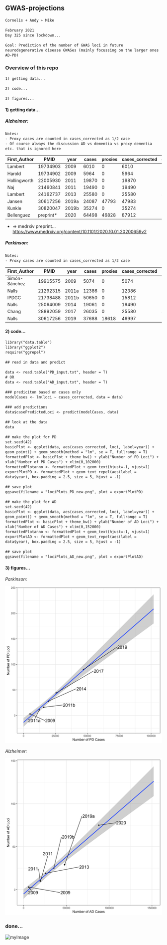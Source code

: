 ## GWAS-projections

```
Cornelis + Andy + Mike 

February 2021
Day 325 since lockdown...

Goal: Prediction of the number of GWAS loci in future neurodegenerative disease GWASes (mainly focussing on the larger ones AD-PD)
```

### Overview of this repo

```
1) getting data...

2) code...

3) figures...
```


#### 1) getting data...


##### Alzheimer:

```
Notes: 
- Proxy cases are counted in cases_corrected as 1/2 case
- Of course always the discussion AD vs dementia vs proxy dementia etc. that is ignored here

```

| First_Author       | PMID | year | cases  | proxies | cases_corrected | controls | loci |
|--------------|------|------|--------|---------|-----------------|----------|------|
| Lambert      | 19734903   | 2009 | 6010   | 0       | 6010            | 8625     | 3    |
| Harold       | 19734902   | 2009 | 5964   | 0       | 5964            | 10188    | 3    |
| Hollingworth | 22005930   | 2011 | 19870  | 0       | 19870           | 39846    | 10   |
| Naj          | 21460841   | 2011 | 19490  | 0       | 19490           | 36770    | 10   |
| Lambert      | 24162737   | 2013 | 25580  | 0       | 25580           | 48466    | 19   |
| Jansen       | 30617256   | 2019a | 24087 | 47793   | 47983           | 383378  | 29   |
| Kunkle       | 30820047   | 2019b | 35274 | 0       | 35274           | 59163   | 25   |
| Bellenguez   | preprint*   | 2020 | 64498 | 46828   | 87912          | 677663   | 75   |

* => medrxiv preprint... https://www.medrxiv.org/content/10.1101/2020.10.01.20200659v2

		

##### Parkinson:

```
Notes: 
- Proxy cases are counted in cases_corrected as 1/2 case

```

| First_Author       | PMID | year | cases  | proxies | cases_corrected | controls | loci |
|--------------|------|------|--------|---------|-----------------|----------|------|
| Simón-Sánchez| 19915575   | 2009 | 5074   | 0       | 5074            | 8551     | 3    |
| Nalls       | 21292315   | 2011a | 12386  | 0      | 12386            | 21026    | 11    |
| IPDGC | 21738488   | 2011b | 50650  | 0       | 15812           | 21026    | 16   |
| Nalls          | 25064009   | 2014 | 19061  | 0       | 19490           | 100833    | 28   |
| Chang      | 28892059   | 2017 | 26035  | 0       | 25580           | 403190    | 44   |
| Nalls       | 30617256   | 2019 | 37688 | 18618   | 46997           | 1400000  | 90   |


#### 2) code...


```
library("data.table")
library("ggplot2")
require("ggrepel")

## read in data and predict

data <- read.table("PD_input.txt", header = T)
# OR
data <- read.table("AD_input.txt", header = T)

### prediciton based on cases only
modelCases <- lm(loci ~ cases_corrected, data = data)

### add predictions
data$casePredictedLoci <- predict(modelCases, data)

## look at the data
data

## make the plot for PD
set.seed(42)
basicPlot <- ggplot(data, aes(cases_corrected, loci, label=year)) + geom_point() + geom_smooth(method = "lm", se = T, fullrange = T)
formattedPlot <- basicPlot + theme_bw() + ylab("Number of PD Loci") + xlab("Number of PD Cases") + xlim(0,102000) 
formattedPlotanno <- formattedPlot + geom_text(hjust=-1, vjust=1)
exportPlotPD <- formattedPlot + geom_text_repel(aes(label = data$year), box.padding = 2.5, size = 5, hjust = -1) 

## save plot
ggsave(filename = "lociPlots_PD_new.png", plot = exportPlotPD)

## make the plot for AD
set.seed(42)
basicPlot <- ggplot(data, aes(cases_corrected, loci, label=year)) + geom_point() + geom_smooth(method = "lm", se = T, fullrange = T)
formattedPlot <- basicPlot + theme_bw() + ylab("Number of AD Loci") + xlab("Number of AD Cases") + xlim(0,152000) 
formattedPlotanno <- formattedPlot + geom_text(hjust=-1, vjust=1)
exportPlotAD <- formattedPlot + geom_text_repel(aes(label = data$year), box.padding = 2.5, size = 5, hjust = -1) 

## save plot
ggsave(filename = "lociPlots_AD_new.png", plot = exportPlotAD)

```


#### 3) figures...


*Parkinson:*

![alt text](https://github.com/neurogenetics/GWAS-projections/blob/main/lociPlots_PD_new.png)



*Alzheimer:*

![alt text](https://github.com/neurogenetics/GWAS-projections/blob/main/lociPlots_AD_new.png)





### done...

![myImage](https://media.giphy.com/media/XRB1uf2F9bGOA/giphy.gif)
